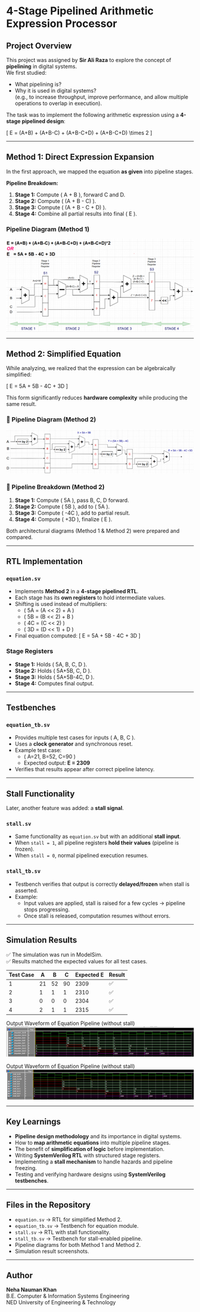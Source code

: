 # 4-Stage Pipelined Arithmetic Expression Processor

## Project Overview
This project was assigned by **Sir Ali Raza** to explore the concept of **pipelining** in digital systems.  
We first studied:
- What pipelining is?
- Why it is used in digital systems?  
  (e.g., to increase throughput, improve performance, and allow multiple operations to overlap in execution).  

The task was to implement the following arithmetic expression using a **4-stage pipelined design**:

\[
E = (A+B) + (A+B-C) + (A+B-C+D) + (A+B-C+D) \times 2
\]

---

## Method 1: Direct Expression Expansion
In the first approach, we mapped the equation **as given** into pipeline stages.  

**Pipeline Breakdown:**
1. **Stage 1:** Compute \( A + B \), forward C and D.  
2. **Stage 2:** Compute \( (A + B - C) \).  
3. **Stage 3:** Compute \( (A + B - C + D) \).  
4. **Stage 4:** Combine all partial results into final \( E \).  

### Pipeline Diagram (Method 1)
![Pipeline Diagram – Method 1](Architectural_Diagram_Method1.png)

---

## Method 2: Simplified Equation
While analyzing, we realized that the expression can be algebraically simplified:

\[
E = 5A + 5B - 4C + 3D
\]

This form significantly reduces **hardware complexity** while producing the same result.  

### 🔹 Pipeline Diagram (Method 2)
![Pipeline Diagram – Method 2](Architectural_Diagram_Method2.png)

### 🔹 Pipeline Breakdown (Method 2)
1. **Stage 1:** Compute \( 5A \), pass B, C, D forward.  
2. **Stage 2:** Compute \( 5B \), add to \( 5A \).  
3. **Stage 3:** Compute \( -4C \), add to partial result.  
4. **Stage 4:** Compute \( +3D \), finalize \( E \).  

Both architectural diagrams (Method 1 & Method 2) were prepared and compared.

---

## RTL Implementation

### `equation.sv`
- Implements **Method 2** in a **4-stage pipelined RTL**.  
- Each stage has its **own registers** to hold intermediate values.  
- Shifting is used instead of multipliers:
  - \( 5A = (A << 2) + A \)  
  - \( 5B = (B << 2) + B \)  
  - \( 4C = (C << 2) \)  
  - \( 3D = (D << 1) + D \)  
- Final equation computed:
  \[
  E = 5A + 5B - 4C + 3D
  \]

### Stage Registers
- **Stage 1:** Holds \( 5A, B, C, D \).  
- **Stage 2:** Holds \( 5A+5B, C, D \).  
- **Stage 3:** Holds \( 5A+5B-4C, D \).  
- **Stage 4:** Computes final output.  

---

## Testbenches

### `equation_tb.sv`
- Provides multiple test cases for inputs \( A, B, C \).  
- Uses a **clock generator** and synchronous reset.  
- Example test case:  
  - \( A=21, B=52, C=90 \)  
  - Expected output: **E = 2309**  
- Verifies that results appear after correct pipeline latency.  

---

## Stall Functionality

Later, another feature was added: a **stall signal**.  

### `stall.sv`
- Same functionality as `equation.sv` but with an additional **stall input**.  
- When `stall = 1`, all pipeline registers **hold their values** (pipeline is frozen).  
- When `stall = 0`, normal pipelined execution resumes.  

### `stall_tb.sv`
- Testbench verifies that output is correctly **delayed/frozen** when stall is asserted.  
- Example:  
  - Input values are applied, stall is raised for a few cycles → pipeline stops progressing.  
  - Once stall is released, computation resumes without errors.  

---

## Simulation Results
✅ The simulation was run in ModelSim.  
✅ Results matched the expected values for all test cases.  

| Test Case | A  | B  | C  | Expected E | Result |
|-----------|----|----|----|------------|--------|
| 1         | 21 | 52 | 90 | 2309       | ✅      |
| 2         | 1  | 1  | 1  | 2310       | ✅      |
| 3         | 0  | 0  | 0  | 2304       | ✅      |
| 4         | 2  | 1  | 1  | 2315       | ✅      |

Output Waveform of Equation Pipeline (without stall)
![Output Waveform of Equation Pipeline (without stall)](equation_tb_Output_Waveforms.PNG)

Output Waveform of Equation Pipeline (without stall)
![Output Waveform of Equation Pipeline (with stall)](stall_tb_Output_Waveforms.PNG)

---

## Key Learnings
- **Pipeline design methodology** and its importance in digital systems.  
- How to **map arithmetic equations** into multiple pipeline stages.  
- The benefit of **simplification of logic** before implementation.  
- Writing **SystemVerilog RTL** with structured stage registers.  
- Implementing a **stall mechanism** to handle hazards and pipeline freezing.  
- Testing and verifying hardware designs using **SystemVerilog testbenches**.  

---

## Files in the Repository
- `equation.sv` → RTL for simplified Method 2.  
- `equation_tb.sv` → Testbench for equation module.  
- `stall.sv` → RTL with stall functionality.  
- `stall_tb.sv` → Testbench for stall-enabled pipeline.  
- Pipeline diagrams for both Method 1 and Method 2.  
- Simulation result screenshots.  

---

## Author
**Neha Nauman Khan**  
B.E. Computer & Information Systems Engineering  
NED University of Engineering & Technology
